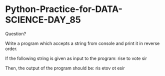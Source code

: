 # Python-Practice-for-DATA-SCIENCE-DAY_85
Question?

Write a program which accepts a string from console and print it in reverse order. 

If the following string is given as input to the program: rise to vote sir 

Then, the output of the program should be: ris etov ot esir 

